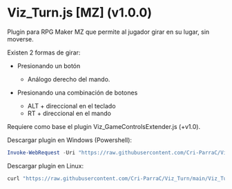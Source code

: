 # Viz_Turn.js [MZ] (v1.0.0)

Plugin para RPG Maker MZ que permite al jugador girar en su lugar, sin moverse.

Existen 2 formas de girar:

 - Presionando un botón

    - Análogo derecho del mando.

 - Presionando una combinación de botones

    - ALT + direccional en el teclado
    - RT + direccional en el mando

Requiere como base el plugin Viz_GameControlsExtender.js (+v1.0).

Descargar plugin en Windows (Powershell):
```powershell
Invoke-WebRequest -Uri "https://raw.githubusercontent.com/Cri-ParraC/Viz_Turn/main/Viz_Turn.js" -OutFile "Viz_Turn.js"
```

Descargar plugin en Linux:
```sh
curl "https://raw.githubusercontent.com/Cri-ParraC/Viz_Turn/main/Viz_Turn.js" -o Viz_Turn.js
```